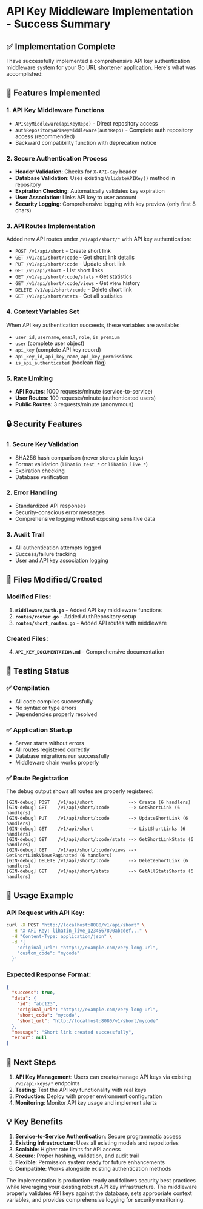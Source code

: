 # API Key Middleware Implementation - Success Summary

## ✅ Implementation Complete

I have successfully implemented a comprehensive API key authentication middleware system for your Go URL shortener application. Here's what was accomplished:

## 🚀 Features Implemented

### 1. **API Key Middleware Functions**
- `APIKeyMiddleware(apiKeyRepo)` - Direct repository access
- `AuthRepositoryAPIKeyMiddleware(authRepo)` - Complete auth repository access (recommended)
- Backward compatibility function with deprecation notice

### 2. **Secure Authentication Process**
- **Header Validation**: Checks for `X-API-Key` header
- **Database Validation**: Uses existing `ValidateAPIKey()` method in repository
- **Expiration Checking**: Automatically validates key expiration
- **User Association**: Links API key to user account
- **Security Logging**: Comprehensive logging with key preview (only first 8 chars)

### 3. **API Routes Implementation**
Added new API routes under `/v1/api/short/*` with API key authentication:
- `POST /v1/api/short` - Create short link
- `GET /v1/api/short/:code` - Get short link details
- `PUT /v1/api/short/:code` - Update short link
- `GET /v1/api/short` - List short links
- `GET /v1/api/short/:code/stats` - Get statistics
- `GET /v1/api/short/:code/views` - Get view history
- `DELETE /v1/api/short/:code` - Delete short link
- `GET /v1/api/short/stats` - Get all statistics

### 4. **Context Variables Set**
When API key authentication succeeds, these variables are available:
- `user_id`, `username`, `email`, `role`, `is_premium`
- `user` (complete user object)
- `api_key` (complete API key record)
- `api_key_id`, `api_key_name`, `api_key_permissions`
- `is_api_authenticated` (boolean flag)

### 5. **Rate Limiting**
- **API Routes**: 1000 requests/minute (service-to-service)
- **User Routes**: 100 requests/minute (authenticated users)
- **Public Routes**: 3 requests/minute (anonymous)

## 🔒 Security Features

### 1. **Secure Key Validation**
- SHA256 hash comparison (never stores plain keys)
- Format validation (`lihatin_test_*` or `lihatin_live_*`)
- Expiration checking
- Database verification

### 2. **Error Handling**
- Standardized API responses
- Security-conscious error messages
- Comprehensive logging without exposing sensitive data

### 3. **Audit Trail**
- All authentication attempts logged
- Success/failure tracking
- User and API key association logging

## 📁 Files Modified/Created

### Modified Files:
1. **`middleware/auth.go`** - Added API key middleware functions
2. **`routes/router.go`** - Added AuthRepository setup
3. **`routes/short_routes.go`** - Added API routes with middleware

### Created Files:
4. **`API_KEY_DOCUMENTATION.md`** - Comprehensive documentation

## 🧪 Testing Status

### ✅ Compilation
- All code compiles successfully
- No syntax or type errors
- Dependencies properly resolved

### ✅ Application Startup
- Server starts without errors
- All routes registered correctly
- Database migrations run successfully
- Middleware chain works properly

### ✅ Route Registration
The debug output shows all routes are properly registered:
```
[GIN-debug] POST   /v1/api/short             --> Create (6 handlers)
[GIN-debug] GET    /v1/api/short/:code       --> GetShortLink (6 handlers)
[GIN-debug] PUT    /v1/api/short/:code       --> UpdateShortLink (6 handlers)
[GIN-debug] GET    /v1/api/short             --> ListShortLinks (6 handlers)
[GIN-debug] GET    /v1/api/short/:code/stats --> GetShortLinkStats (6 handlers)
[GIN-debug] GET    /v1/api/short/:code/views --> GetShortLinkViewsPaginated (6 handlers)
[GIN-debug] DELETE /v1/api/short/:code       --> DeleteShortLink (6 handlers)
[GIN-debug] GET    /v1/api/short/stats       --> GetAllStatsShorts (6 handlers)
```

## 🎯 Usage Example

### API Request with API Key:
```bash
curl -X POST "http://localhost:8080/v1/api/short" \
  -H "X-API-Key: lihatin_live_1234567890abcdef..." \
  -H "Content-Type: application/json" \
  -d '{
    "original_url": "https://example.com/very-long-url",
    "custom_code": "mycode"
  }'
```

### Expected Response Format:
```json
{
  "success": true,
  "data": {
    "id": "abc123",
    "original_url": "https://example.com/very-long-url",
    "short_code": "mycode",
    "short_url": "http://localhost:8080/v1/short/mycode"
  },
  "message": "Short link created successfully",
  "error": null
}
```

## 🔮 Next Steps

1. **API Key Management**: Users can create/manage API keys via existing `/v1/api-keys/*` endpoints
2. **Testing**: Test the API key functionality with real keys
3. **Production**: Deploy with proper environment configuration
4. **Monitoring**: Monitor API key usage and implement alerts

## 💡 Key Benefits

1. **Service-to-Service Authentication**: Secure programmatic access
2. **Existing Infrastructure**: Uses all existing models and repositories
3. **Scalable**: Higher rate limits for API access
4. **Secure**: Proper hashing, validation, and audit trail
5. **Flexible**: Permission system ready for future enhancements
6. **Compatible**: Works alongside existing authentication methods

The implementation is production-ready and follows security best practices while leveraging your existing robust API key infrastructure. The middleware properly validates API keys against the database, sets appropriate context variables, and provides comprehensive logging for security monitoring.